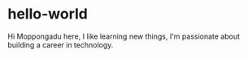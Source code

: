 # hello-world

Hi 
Moppongadu here, I like learning new things, 
I'm passionate about building a career in technology.
